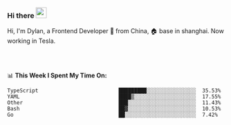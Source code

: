 ### Hi there <img src="https://media.giphy.com/media/hvRJCLFzcasrR4ia7z/giphy.gif" width="25px">

<!-- ![visitors](https://visitor-badge.glitch.me/badge?page_id=dislfyer.dislfyer) -->

Hi, I'm Dylan, a Frontend Developer 🚀 from China, 🏠 base in shanghai. Now working in Tesla.

<br/>
<br/>

📊 **This Week I Spent My Time On:**


<!--START_SECTION:waka-->

```text
TypeScript                          █████████░░░░░░░░░░░░░░░░  35.53%
YAML                                ████▒░░░░░░░░░░░░░░░░░░░░  17.55%
Other                               ███░░░░░░░░░░░░░░░░░░░░░░  11.43%
Bash                                ██▓░░░░░░░░░░░░░░░░░░░░░░  10.53%
Go                                  ██░░░░░░░░░░░░░░░░░░░░░░░  7.42%
```

<!--END_SECTION:waka-->

<!--
**About Me:**
 -->
